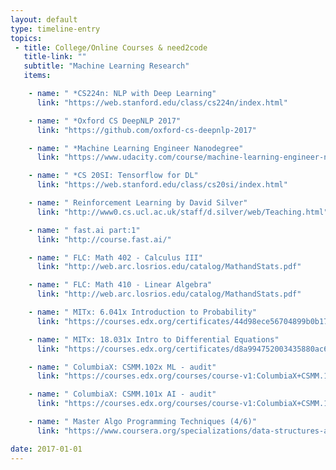 ```yaml
---
layout: default
type: timeline-entry
topics:
 - title: College/Online Courses & need2code
   title-link: ""
   subtitle: "Machine Learning Research"
   items:

    - name: " *CS224n: NLP with Deep Learning"
      link: "https://web.stanford.edu/class/cs224n/index.html"

    - name: " *Oxford CS DeepNLP 2017"
      link: "https://github.com/oxford-cs-deepnlp-2017"

    - name: " *Machine Learning Engineer Nanodegree"
      link: "https://www.udacity.com/course/machine-learning-engineer-nanodegree--nd009"

    - name: " *CS 20SI: Tensorflow for DL"
      link: "https://web.stanford.edu/class/cs20si/index.html"

    - name: " Reinforcement Learning by David Silver"
      link: "http://www0.cs.ucl.ac.uk/staff/d.silver/web/Teaching.html"

    - name: " fast.ai part:1"
      link: "http://course.fast.ai/"

    - name: " FLC: Math 402 - Calculus III"
      link: "http://web.arc.losrios.edu/catalog/MathandStats.pdf"

    - name: " FLC: Math 410 - Linear Algebra"
      link: "http://web.arc.losrios.edu/catalog/MathandStats.pdf"

    - name: " MITx: 6.041x Introduction to Probability"
      link: "https://courses.edx.org/certificates/44d98ece56704899b0b17958212310b3"

    - name: " MITx: 18.031x Intro to Differential Equations"
      link: "https://courses.edx.org/certificates/d8a994752003435880ac6c2aad8ddf12"

    - name: " ColumbiaX: CSMM.102x ML - audit"
      link: "https://courses.edx.org/courses/course-v1:ColumbiaX+CSMM.102x+1T2017/info"

    - name: " ColumbiaX: CSMM.101x AI - audit"
      link: "https://courses.edx.org/courses/course-v1:ColumbiaX+CSMM.101x+1T2017/info"

    - name: " Master Algo Programming Techniques (4/6)"
      link: "https://www.coursera.org/specializations/data-structures-algorithms"

date: 2017-01-01
---
```

